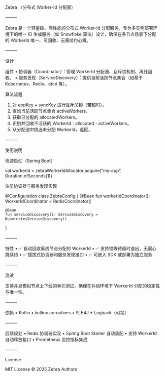 Zebra （分布式 Worker-Id 分配器）

⸻

Zebra 是一个轻量级、高性能的分布式 Worker-Id 分配服务，专为多实例部署环境下的唯一 ID 生成服务（如 Snowflake 算法）设计，确保在多节点场景下分配的 WorkerId 唯一、可回收、无需续约心跳。

⸻

设计

组件
•	协调器（Coordinator）：管理 WorkerId 分配池、互斥锁机制、离线回收。
•	服务发现（ServiceDiscovery）：提供当前活跃节点集合（如基于 Kubernetes、Redis、etcd 等）。

算法流程
1.	对 appKey + syncKey 进行互斥加锁（带超时）。
2.	查询当前活跃节点集合 activeWorkers。
3.	获取已分配的 allocatedWorkers。
4.	识别并回收不活跃的 WorkerId：allocated - activeWorkers。
5.	从分配池中挑选未分配 WorkerId，返回。

⸻

使用说明

快速启动（Spring Boot）

val workerId = zebraWorkerIdAllocator.acquire("my-app", Duration.ofSeconds(1))

注册协调器与服务发现实现

@Configuration
class ZebraConfig {
@Bean
fun workerIdCoordinator(): WorkerIdCoordinator = RedisCoordinator()

    @Bean
    fun serviceDiscovery(): ServiceDiscovery = KubernetesServiceDiscovery()
}


⸻

特性
•	✅ 自动回收离线节点分配的 WorkerId
•	✅ 支持锁等待超时退出，无需心跳续约
•	✅ 插拔式协调器和服务发现接口
•	✅ 可嵌入 SDK 或部署为独立服务

⸻

测试

支持并发模拟节点上下线的单元测试，确保在抖动环境下 WorkerId 分配的稳定性与唯一性。

⸻

依赖
•	Kotlin
•	kotlinx.coroutines
•	SLF4J + Logback（可换）

⸻

后续规划
•	Redis 协调器实现
•	Spring Boot Starter 自动装配
•	支持 WorkerId 自动释放接口
•	Prometheus 监控指标集成

⸻

License

MIT License © 2025 Zebra Authors
